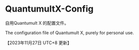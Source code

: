 # QuantumultX-Config

自用Quantumult X 的配置文件。

The configuration file of Quantumult X, purely for personal use.


【2023年11月27日 UTC+8 更新】
